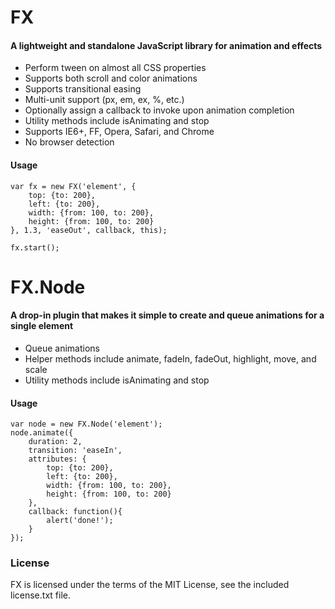 FX
=====

#### A lightweight and standalone JavaScript library for animation and effects ####

* Perform tween on almost all CSS properties
* Supports both scroll and color animations
* Supports transitional easing
* Multi-unit support (px, em, ex, %, etc.)
* Optionally assign a callback to invoke upon animation completion
* Utility methods include isAnimating and stop
* Supports IE6+, FF, Opera, Safari, and Chrome
* No browser detection

#### Usage ####

	var fx = new FX('element', {
		top: {to: 200},
		left: {to: 200},
		width: {from: 100, to: 200},
		height: {from: 100, to: 200}
	}, 1.3, 'easeOut', callback, this);
	
	fx.start();

FX.Node
=====

#### A drop-in plugin that makes it simple to create and queue animations for a single element ####

* Queue animations
* Helper methods include animate, fadeIn, fadeOut, highlight, move, and scale
* Utility methods include isAnimating and stop

#### Usage ####

	var node = new FX.Node('element');
	node.animate({		 
		duration: 2,
		transition: 'easeIn',
		attributes: {
			top: {to: 200},
			left: {to: 200},
			width: {from: 100, to: 200},
			height: {from: 100, to: 200}
		},
		callback: function(){
			alert('done!');		
		}
	});

### License ###

FX is licensed under the terms of the MIT License, see the included license.txt file.